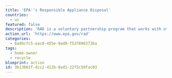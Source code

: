 ```yaml
---
title: 'EPA''s Responsible Appliance Disposal'
countries:
  - us
featured: false
description: 'RAD is a voluntary partnership program that works with utilities, retailers, manufacturers, state and local government agencies, affiliates, and others to dispose of old refrigerated appliances using the best environmental practices available.'
action_url: 'https://www.epa.gov/rad'
categories:
  - 6ad9cfc5-eac0-455e-9ad0-f537896373ba
tags:
  - home-owner
  - recycle
blueprint: action
id: 3b13663f-dcc2-412b-8ad1-22f5c50fac03
---
```

